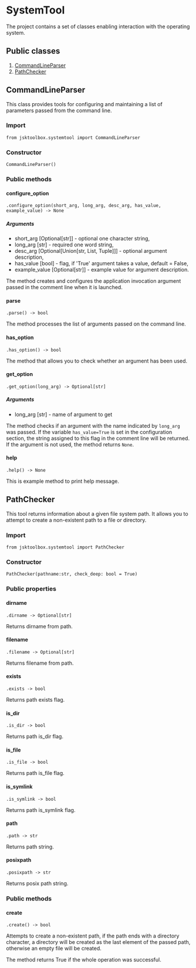 # SystemTool

The project contains a set of classes enabling interaction with the operating system.

## Public classes

1. [CommandLineParser](https://github.com/Szumak75/JskToolBox/blob/1.1.4/docs/SystemTool.md#commandlineparser)
1. [PathChecker](https://github.com/Szumak75/JskToolBox/blob/1.1.4/docs/SystemTool.md#pathchecker)

## CommandLineParser

This class provides tools for configuring and maintaining a list of parameters passed from the command line.

### Import

```
from jsktoolbox.systemtool import CommandLineParser
```

### Constructor

```
CommandLineParser()
```

### Public methods

#### configure_option

```
.configure_option(short_arg, long_arg, desc_arg, has_value, example_value) -> None
```

##### Arguments

* short_arg [Optional[str]] - optional one character string,
* long_arg [str] - required one word string,
* desc_arg [Optional[Union[str, List, Tuple]]] - optional argument description,
* has_value [bool] - flag, if 'True' argument takes a value, default = False,
* example_value [Optional[str]] - example value for argument description.

The method creates and configures the application invocation argument passed in the comment line when it is launched.

#### parse

```
.parse() -> bool
```

The method processes the list of arguments passed on the command line.

#### has_option

```
.has_option() -> bool
```

The method that allows you to check whether an argument has been used.

#### get_option

```
.get_option(long_arg) -> Optional[str]
```

##### Arguments

* long_arg [str] - name of argument to get

The method checks if an argument with the name indicated by `long_arg` was passed. If the variable `has_value=True` is set in the configuration section, the string assigned to this flag in the comment line will be returned.
If the argument is not used, the method returns `None`.

#### help

```
.help() -> None
```

This is example method to print help message.

## PathChecker

This tool returns information about a given file system path. It allows you to attempt to create a non-existent path to a file or directory.

### Import

```
from jsktoolbox.systemtool import PathChecker
```

### Constructor

```
PathChecker(pathname:str, check_deep: bool = True)
```

### Public properties

#### dirname
```
.dirname -> Optional[str]
```

Returns dirname from path.

#### filename

```
.filename -> Optional[str]
```

Returns filename from path.

#### exists

```
.exists -> bool
```

Returns path exists flag.

#### is_dir

```
.is_dir -> bool
```

Returns path is_dir flag.

#### is_file

```
.is_file -> bool
```

Returns path is_file flag.

#### is_symlink

```
.is_symlink -> bool
```

Returns path is_symlink flag.

#### path

```
.path -> str
```

Returns path string.

#### posixpath

```
.posixpath -> str
```

Returns posix path string.

### Public methods

#### create

```
.create() -> bool
```

Attempts to create a non-existent path, if the path ends with a directory character, a directory will be created as the last element of the passed path, otherwise an empty file will be created.

The method returns True if the whole operation was successful.
